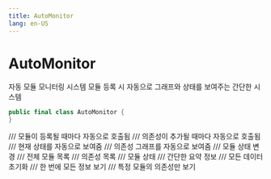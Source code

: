 ```yaml
---
title: AutoMonitor
lang: en-US
---
```


# AutoMonitor

자동 모듈 모니터링 시스템
모듈 등록 시 자동으로 그래프와 상태를 보여주는 간단한 시스템

```swift
public final class AutoMonitor {
}
```

  /// 모듈이 등록될 때마다 자동으로 호출됨
  /// 의존성이 추가될 때마다 자동으로 호출됨
  /// 현재 상태를 자동으로 보여줌
  /// 의존성 그래프를 자동으로 보여줌
  /// 모듈 상태 변경
  /// 전체 모듈 목록
  /// 의존성 목록
  /// 모듈 상태
  /// 간단한 요약 정보
  /// 모든 데이터 초기화
  /// 한 번에 모든 정보 보기
  /// 특정 모듈의 의존성만 보기
